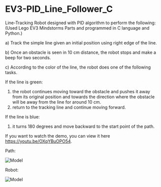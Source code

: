 # EV3-PID_Line_Follower_C

 Line-Tracking Robot designed with PID algorithm to perform the following: (Used Lego EV3 Mindstorms Parts and programmed in C language and Python.)
 
  a) Track the simple line given an initial position using right edge of the line.
  
  b) Once an obstacle is seen in 10 cm distance, the robot stops and make a beep for two seconds.
  
  c) According to the color of the line, the robot does one of the following tasks. 

If the line is green:
   1. the robot continues moving toward the obstacle and pushes it away from its original position 
   and towards the direction where the obstacle will be away from the line for around 10 cm.
   2. return to the tracking line and continue moving forward. 

If the line is blue:
   1. it turns 180 degrees and move backward to the start point of the path. 

If you want to watch the demo, you can view it here https://youtu.be/OXqYBuOPO54. 
   
Path:

![Model](https://github.com/banveet-johal/EV3-PID_Line_Follower_C/blob/main/image/robot_path.PNG)

Robot:

![Model](https://github.com/banveet-johal/EV3-PID_Line_Follower_C/blob/main/image/robot.PNG)
